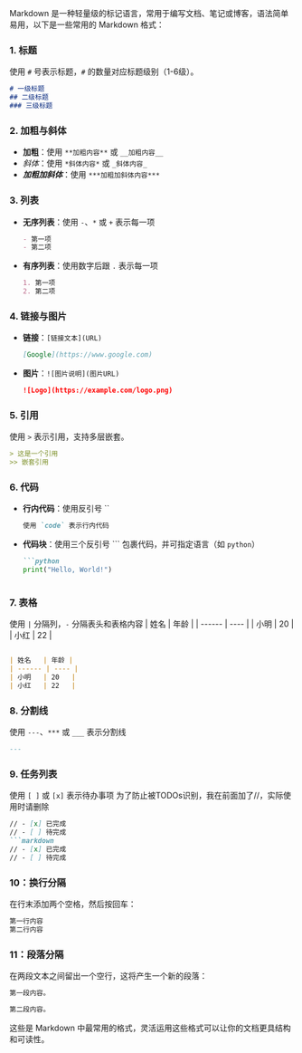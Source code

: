 Markdown 是一种轻量级的标记语言，常用于编写文档、笔记或博客，语法简单易用，以下是一些常用的 Markdown 格式：

### 1. 标题
使用 `#` 号表示标题，`#` 的数量对应标题级别（1-6级）。
```markdown
# 一级标题
## 二级标题
### 三级标题
```

### 2. 加粗与斜体
- **加粗**：使用 `**加粗内容**` 或 `__加粗内容__`
- *斜体*：使用 `*斜体内容*` 或 `_斜体内容_`
- ***加粗加斜体***：使用 `***加粗加斜体内容***`

### 3. 列表
- **无序列表**：使用 `-`、`*` 或 `+` 表示每一项
  ```markdown
  - 第一项
  - 第二项
  ```

- **有序列表**：使用数字后跟 `.` 表示每一项
  ```markdown
  1. 第一项
  2. 第二项
  ```

### 4. 链接与图片
- **链接**：`[链接文本](URL)`
  ```markdown
  [Google](https://www.google.com)
  ```

- **图片**：`![图片说明](图片URL)`
  ```markdown
  ![Logo](https://example.com/logo.png)
  ```

### 5. 引用
使用 `>` 表示引用，支持多层嵌套。
```markdown
> 这是一个引用
>> 嵌套引用
```

### 6. 代码
- **行内代码**：使用反引号 ``
  ```markdown
  使用 `code` 表示行内代码
  ```

- **代码块**：使用三个反引号 ``` 包裹代码，并可指定语言（如 `python`）
  ```markdown
  ```python
  print("Hello, World!")
  ```
  ```

### 7. 表格
使用 `|` 分隔列，`-` 分隔表头和表格内容
| 姓名   | 年龄 |
| ------ | ---- |
| 小明   | 20   |
| 小红   | 22   |
```markdown

| 姓名   | 年龄 |
| ------ | ---- |
| 小明   | 20   |
| 小红   | 22   |

```


### 8. 分割线
使用 `---`、`***` 或 `___` 表示分割线
```markdown
---
```

### 9. 任务列表
使用 `[ ]` 或 `[x]` 表示待办事项
为了防止被TODOs识别，我在前面加了//，实际使用时请删除
```markdown
// - [x] 已完成
// - [ ] 待完成
```markdown
// - [x] 已完成
// - [ ] 待完成
```

### 10：换行分隔
在行末添加两个空格，然后按回车：
```markdown
第一行内容  
第二行内容
```

### 11：段落分隔
在两段文本之间留出一个空行，这将产生一个新的段落：
```markdown
第一段内容。

第二段内容。
```

这些是 Markdown 中最常用的格式，灵活运用这些格式可以让你的文档更具结构和可读性。
